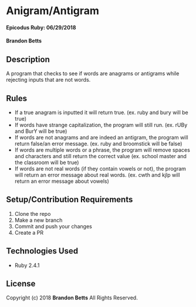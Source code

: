 # Anigram/Antigram

#### Epicodus Ruby: 06/29/2018

#### Brandon Betts

## Description

A program that checks to see if words are anagrams or antigrams while rejecting inputs that are not words.

## Rules
* If a true anagram is inputted it will return true. (ex. ruby and bury will be true)
* If words have strange capitalization, the program will still run. (ex. rUBy and BurY will be true)
* If words are not anagrams and are indeed an antigram, the program will return false/an error message. (ex. ruby and broomstick will be false)
* If words are multiple words or a phrase, the program will remove spaces and characters and still return the correct value (ex. school master and the classroom will be true)
* If words are not real words (if they contain vowels or not), the program will return an error message about real words. (ex. cwth and kjlp will return an error message about vowels)


## Setup/Contribution Requirements

1. Clone the repo
1. Make a new branch
1. Commit and push your changes
1. Create a PR

## Technologies Used

* Ruby 2.4.1

## License

Copyright (c) 2018 **Brandon Betts** All Rights Reserved.

